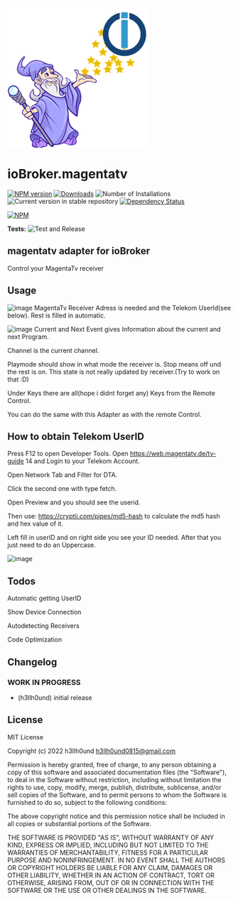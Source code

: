 ![Logo](admin/magentatv.png)
# ioBroker.magentatv

[![NPM version](https://img.shields.io/npm/v/iobroker.magentatv.svg)](https://www.npmjs.com/package/iobroker.magentatv)
[![Downloads](https://img.shields.io/npm/dm/iobroker.magentatv.svg)](https://www.npmjs.com/package/iobroker.magentatv)
![Number of Installations](https://iobroker.live/badges/magentatv-installed.svg)
![Current version in stable repository](https://iobroker.live/badges/magentatv-stable.svg)
[![Dependency Status](https://img.shields.io/david/h3llh0und/iobroker.magentatv.svg)](https://david-dm.org/h3llh0und/iobroker.magentatv)

[![NPM](https://nodei.co/npm/iobroker.magentatv.png?downloads=true)](https://nodei.co/npm/iobroker.magentatv/)

**Tests:** ![Test and Release](https://github.com/h3llh0und/ioBroker.magentatv/workflows/Test%20and%20Release/badge.svg)

## magentatv adapter for ioBroker

Control your MagentaTv receiver

## Usage

![image](https://user-images.githubusercontent.com/6917818/149179561-b3116216-b7cb-40bc-905f-53978fb24bf7.png)
MagentaTv Receiver Adress is needed and the Telekom UserId(see below). Rest is filled in automatic.

![image](https://user-images.githubusercontent.com/6917818/149181874-901754b3-4ffe-4fc6-945a-d96230cf809e.png)
Current and Next Event gives Information about the current and next Program.

Channel is the current channel.

Playmode should show in what mode the receiver is. Stop means off und the rest is on. This state is not really updated by receiver.(Try to work on that :D)

Under Keys there are all(hope i didnt forget any) Keys from the Remote Control.

You can do the same with this Adapter as with the remote Control.


## How to obtain Telekom UserID

Press F12 to open Developer Tools. Open https://web.magentatv.de/tv-guide 14 and Login to your Telekom Account.

Open Network Tab and Filter for DTA.

Click the second one with type fetch.

Open Preview and you should see the userid.

Then use: https://cryptii.com/pipes/md5-hash to calculate the md5 hash and hex value of it.

Left fill in userID and on right side you see your ID needed. After that you just need to do an Uppercase.

![image](https://user-images.githubusercontent.com/6917818/149174962-9374015a-c17b-4f9d-a5ed-7e4cec683232.png)

## Todos

Automatic getting UserID

Show Device Connection

Autodetecting Receivers

Code Optimization

## Changelog
<!--
    Placeholder for the next version (at the beginning of the line):
    ### **WORK IN PROGRESS**
-->

### **WORK IN PROGRESS**
* (h3llh0und) initial release

## License
MIT License

Copyright (c) 2022 h3llh0und <h3llh0und0815@gmail.com>

Permission is hereby granted, free of charge, to any person obtaining a copy
of this software and associated documentation files (the "Software"), to deal
in the Software without restriction, including without limitation the rights
to use, copy, modify, merge, publish, distribute, sublicense, and/or sell
copies of the Software, and to permit persons to whom the Software is
furnished to do so, subject to the following conditions:

The above copyright notice and this permission notice shall be included in all
copies or substantial portions of the Software.

THE SOFTWARE IS PROVIDED "AS IS", WITHOUT WARRANTY OF ANY KIND, EXPRESS OR
IMPLIED, INCLUDING BUT NOT LIMITED TO THE WARRANTIES OF MERCHANTABILITY,
FITNESS FOR A PARTICULAR PURPOSE AND NONINFRINGEMENT. IN NO EVENT SHALL THE
AUTHORS OR COPYRIGHT HOLDERS BE LIABLE FOR ANY CLAIM, DAMAGES OR OTHER
LIABILITY, WHETHER IN AN ACTION OF CONTRACT, TORT OR OTHERWISE, ARISING FROM,
OUT OF OR IN CONNECTION WITH THE SOFTWARE OR THE USE OR OTHER DEALINGS IN THE
SOFTWARE.
